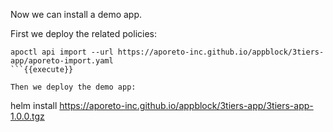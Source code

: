 Now we can install a demo app.

First we deploy the related policies:

```
apoctl api import --url https://aporeto-inc.github.io/appblock/3tiers-app/aporeto-import.yaml
```{{execute}}

Then we deploy the demo app:

```
helm install https://aporeto-inc.github.io/appblock/3tiers-app/3tiers-app-1.0.0.tgz
```{{execute}}
